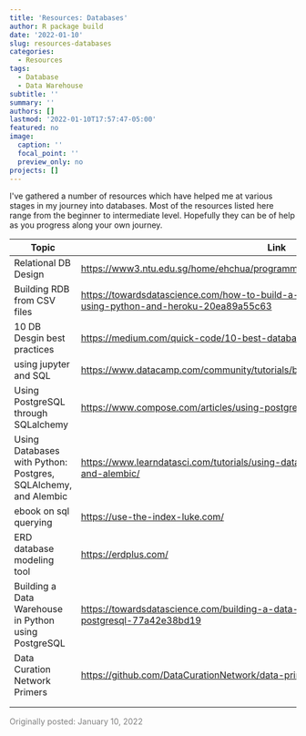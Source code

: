 ```yaml
---
title: 'Resources: Databases'
author: R package build
date: '2022-01-10'
slug: resources-databases
categories:
  - Resources
tags:
  - Database
  - Data Warehouse
subtitle: ''
summary: ''
authors: []
lastmod: '2022-01-10T17:57:47-05:00'
featured: no
image:
  caption: ''
  focal_point: ''
  preview_only: no
projects: []
---
```



I've gathered a number of resources which have helped me at various stages in my journey into databases. Most of the resources listed here range from the beginner to intermediate level. Hopefully they can be of help as you progress along your own journey.


| Topic                                                          | Link                                                                                                                  |
|----------------------------------------------------------------|-----------------------------------------------------------------------------------------------------------------------|
| Relational DB Design                                           | https://www3.ntu.edu.sg/home/ehchua/programming/sql/Relational_Database_Design.html                                   |
| Building RDB from CSV files                                    | https://towardsdatascience.com/how-to-build-a-relational-database-from-csv-files-using-python-and-heroku-20ea89a55c63 |
| 10 DB Desgin best practices                                    | https://medium.com/quick-code/10-best-database-design-practices-1f10f3441730                                          |
| using jupyter and SQL                                          | https://www.datacamp.com/community/tutorials/beginners-introduction-postgresql                                        |
| Using PostgreSQL through SQLalchemy                            | https://www.compose.com/articles/using-postgresql-through-sqlalchemy/                                                 |
| Using Databases with Python: Postgres, SQLAlchemy, and Alembic | https://www.learndatasci.com/tutorials/using-databases-python-postgres-sqlalchemy-and-alembic/                        |
| ebook on sql querying                                          | https://use-the-index-luke.com/                                                                                       |
| ERD database modeling tool                                     | https://erdplus.com/                                                                                                  |
| Building a Data Warehouse in Python using PostgreSQL           | https://towardsdatascience.com/building-a-data-warehouse-in-python-using-postgresql-77a42e38bd19                      |
| Data Curation Network Primers                                  | https://github.com/DataCurationNetwork/data-primers                                                                   |
|                                                                |                                                                                                                       |
|                                                                |        



<font color="grey"> Originally posted: January 10, 2022</font>
